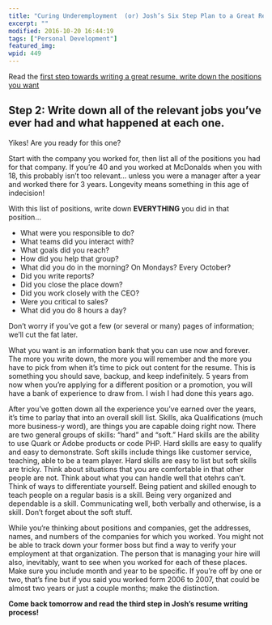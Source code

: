 ```yaml
---
title: "Curing Underemployment  (or) Josh’s Six Step Plan to a Great Resume (part 2 of 6)"
excerpt: ""
modified: 2016-10-20 16:44:19
tags: ["Personal Development"]
featured_img:
wpid: 449
---
```



Read the [first step towards writing a great resume, write down the positions you want](/curing-underemployment-or-joshs-six-step-plan-to-a-great-resume-part-1-of-6/)

## Step 2: Write down all of the relevant jobs you’ve ever had and what happened at each one.

Yikes! Are you ready for this one?

Start with the company you worked for, then list all of the positions you had for that company. If you’re 40 and you worked at McDonalds when you with 18, this probably isn’t too relevant… unless you were a manager after a year and worked there for 3 years. Longevity means something in this age of indecision!

With this list of positions, write down **EVERYTHING** you did in that position…

- What were you responsible to do?
- What teams did you interact with?
- What goals did you reach?
- How did you help that group?
- What did you do in the morning? On Mondays? Every October?
- Did you write reports?
- Did you close the place down?
- Did you work closely with the CEO?
- Were you critical to sales?
- What did you do 8 hours a day?

Don’t worry if you’ve got a few (or several or many) pages of information; we’ll cut the fat later.

What you want is an information bank that you can use now and forever. The more you write down, the more you will remember and the more you have to pick from when it’s time to pick out content for the resume. This is something you should save, backup, and keep indefinitely. 5 years from now when you’re applying for a different position or a promotion, you will have a bank of experience to draw from. I wish I had done this years ago.

After you’ve gotten down all the experience you’ve earned over the years, it’s time to parlay that into an overall skill list. Skills, aka Qualifications (much more business-y word), are things you are capable doing right now. There are two general groups of skills: “hard” and “soft.” Hard skills are the ability to use Quark or Adobe products or code PHP. Hard skills are easy to qualify and easy to demonstrate. Soft skills include things like customer service, teaching, able to be a team player. Hard skills are easy to list but soft skills are tricky. Think about situations that you are comfortable in that other people are not. Think about what you can handle well that otehrs can’t. Think of ways to differentiate yourself. Being patient and skilled enough to teach people on a regular basis is a skill. Being very organized and dependable is a skill. Communicating well, both verbally and otherwise, is a skill. Don’t forget about the soft stuff.

While you‘re thinking about positions and companies, get the addresses, names, and numbers of the companies for which you worked. You might not be able to track down your former boss but find a way to verify your employment at that organization. The person that is managing your hire will also, inevitably, want to see when you worked for each of these places. Make sure you include month and year to be specific. If you’re off by one or two, that’s fine but if you said you worked form 2006 to 2007, that could be almost two years or just a couple months; make the distinction.

**Come back tomorrow and read the third step in Josh’s resume writing process!**
